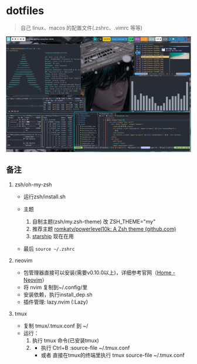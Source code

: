 # dotfiles

> 自己 linux、macos 的配置文件(.zshrc、.vimrc 等等)

![](https://raw.githubusercontent.com/LongYinStudio/dotfiles/main/Screenshots/2025-01-25-145841_hyprshot.png)

## 备注

1. zsh/oh-my-zsh

   - 运行zsh/install.sh
   - 主题

     1. 自制主题(zsh/my.zsh-theme) 改 ZSH_THEME="my"
     2. 推荐主题 [romkatv/powerlevel10k: A Zsh theme (github.com)](https://github.com/romkatv/powerlevel10k)
     3. [starship](https://starship.rs/zh-CN/) 现在在用

   - 最后 `source ~/.zshrc`

2. neovim

   - 包管理器直接可以安装(需要v0.10.0以上)，详细参考官网（[Home - Neovim](https://neovim.io/)）
   - 将 nvim 复制到\~/.config/里
   - 安装依赖，执行install_dep.sh
   - 插件管理: lazy.nvim (:Lazy)

3. tmux
   - 复制 tmux/.tmux.conf 到 ~/
   - 运行：
     1. 执行 tmux 命令(已安装tmux)
     2. - 执行 Ctrl+B :source-file ~/.tmux.conf
        - 或者 直接在tmux的终端里执行 tmux source-file ~/.tmux.conf
